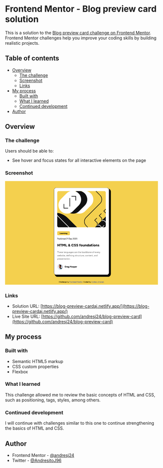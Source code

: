 # Frontend Mentor - Blog preview card solution

This is a solution to the [Blog preview card challenge on Frontend Mentor](https://www.frontendmentor.io/challenges/blog-preview-card-ckPaj01IcS). Frontend Mentor challenges help you improve your coding skills by building realistic projects. 

## Table of contents

- [Overview](#overview)
  - [The challenge](#the-challenge)
  - [Screenshot](#screenshot)
  - [Links](#links)
- [My process](#my-process)
  - [Built with](#built-with)
  - [What I learned](#what-i-learned)
  - [Continued development](#continued-development)
- [Author](#author)

## Overview

### The challenge

Users should be able to:

- See hover and focus states for all interactive elements on the page

### Screenshot

![](images/screenshot.png)

### Links

- Solution URL: [https://blog-preview-cardaj.netlify.app/](https://blog-preview-cardaj.netlify.app/)
- Live Site URL: [https://github.com/andresj24/blog-preview-card](https://github.com/andresj24/blog-preview-card)

## My process

### Built with

- Semantic HTML5 markup
- CSS custom properties
- Flexbox

### What I learned

This challenge allowed me to review the basic concepts of HTML and CSS, such as positioning, tags, styles, among others.

### Continued development

I will continue with challenges similar to this one to continue strengthening the basics of HTML and CSS.

## Author

- Frontend Mentor - [@andresj24](https://www.frontendmentor.io/profile/andresj24)
- Twitter - [@AndresitoJ96](https://x.com/AndresitoJ96)



